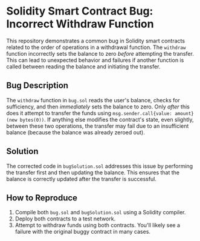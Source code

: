 # Solidity Smart Contract Bug: Incorrect Withdraw Function

This repository demonstrates a common bug in Solidity smart contracts related to the order of operations in a withdrawal function.  The `withdraw` function incorrectly sets the balance to zero *before* attempting the transfer.  This can lead to unexpected behavior and failures if another function is called between reading the balance and initiating the transfer.

## Bug Description

The `withdraw` function in `bug.sol` reads the user's balance, checks for sufficiency, and then *immediately* sets the balance to zero.  Only *after* this does it attempt to transfer the funds using `msg.sender.call{value: amount}(new bytes(0))`.  If anything else modifies the contract's state, even slightly, between these two operations, the transfer may fail due to an insufficient balance (because the balance was already zeroed out). 

## Solution

The corrected code in `bugSolution.sol` addresses this issue by performing the transfer first and then updating the balance. This ensures that the balance is correctly updated after the transfer is successful.

## How to Reproduce

1. Compile both `bug.sol` and `bugSolution.sol` using a Solidity compiler.
2. Deploy both contracts to a test network.
3. Attempt to withdraw funds using both contracts. You'll likely see a failure with the original buggy contract in many cases.